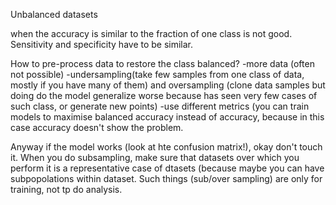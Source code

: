 Unbalanced datasets

when the accuracy is similar to the fraction of one class is not good. 
Sensitivity and specificity have to be similar.

How to pre-process data to restore the class balanced?
	-more data (often not possible)
	-undersampling(take few samples from one class of
	data, mostly if you have many of them) and oversampling (clone data 
	samples but doing do the model generalize worse
	because has seen very few cases of such class, or generate new points)
	-use different metrics (you can train models to maximise balanced accuracy
	instead of accuracy, because in this case accuracy doesn't show the problem.

Anyway if the model works (look at hte confusion matrix!), okay don't touch it.
When you do subsampling, make sure that datasets over which you perform it is
a representative case of dtasets (because maybe you can have subpopolations 
within dataset.
Such things (sub/over sampling) are only for training, not tp do analysis.
